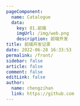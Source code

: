 ```yaml
---
pageComponent:
  name: Catalogue
  data:
    key: 01.前端
    imgUrl: /img/web.png
    description: 前端开发
title: 前端开发记录
date: 2022-06-28 16:33:53
permalink: /front/
sidebar: false
article: false
comment: false
editLink: false
author:
  name: chengzihan
  link: https://github.com
---
```

<html>
<div class="circle1"></div>
<div class="circle2"></div>
<ClientOnly>
  <WebInfo/>
</ClientOnly>
<style>
  .theme-mode-light .circle1{
  height:400px;
  width:400px;
  background-color:pink;
  position:fixed;
  z-index:-100;
  bottom:60px;
   filter:blur(230px);
   opacity:1;
  left:340px;
  animation-name: breath;
  animation-duration: 7s;
  animation-timing-function: ease-in-out;
  animation-iteration-count: infinite;
}
.theme-mode-light .circle2{
  height:400px;
  width:400px;
  background-color:#7FFFD4;
  position:fixed;
  z-index:-100;
  top:170px;
  filter:blur(220px);
  opacity:1;right:300px;
  animation-name: breath;
  animation-duration: 10s;
  animation-timing-function: ease-in-out;
  animation-iteration-count: infinite;
}
  .theme-mode-dark .circle1{
  height:400px;
  width:400px;
  background-color:purple;
  position:fixed;
  z-index:-100;
  bottom:60px;
   filter:blur(230px);
   opacity:1;
  left:340px;
  animation-name: breath;
  animation-duration: 7s;
  animation-timing-function: ease-in-out;
  animation-iteration-count: infinite;
}
.theme-mode-dark .circle2{
  height:400px;
  width:400px;
  background-color:blue;
  position:fixed;
  z-index:-100;
  top:170px;
  filter:blur(220px);
  opacity:1;right:300px;
  animation-name: breath;
  animation-duration: 10s;
  animation-timing-function: ease-in-out;
  animation-iteration-count: infinite;
}
@keyframes breath {
        from {
          opacity: 0.1;
        }
        50% {
          opacity: 1;
        }
        to {
          opacity: 0.1;
        }
      }
.stars {
    /*position: fixed;*/
    /*top:-200px;*/
    /*left:-200px;*/
  width: 1px;
  height: 1px;
  background: transparent;
  box-shadow: 1712px 196px #FFF , 690px 1260px #FFF , 541px 1362px #FFF , 1979px 1875px #FFF , 1864px 185px #FFF , 931px 1189px #FFF , 1824px 1060px #FFF , 262px 1801px #FFF , 1479px 771px #FFF , 1328px 427px #FFF , 1274px 908px #FFF , 1922px 391px #FFF , 1471px 700px #FFF , 1670px 167px #FFF , 1992px 469px #FFF , 1126px 1320px #FFF , 717px 591px #FFF , 1727px 1743px #FFF , 1600px 1799px #FFF , 1256px 752px #FFF , 1935px 698px #FFF , 596px 1347px #FFF , 1752px 564px #FFF , 1750px 249px #FFF , 743px 1641px #FFF , 929px 1431px #FFF , 1628px 1913px #FFF , 212px 173px #FFF , 1270px 1781px #FFF , 582px 902px #FFF , 117px 1602px #FFF , 359px 1830px #FFF , 1454px 280px #FFF , 920px 1925px #FFF , 1702px 1231px #FFF , 1990px 287px #FFF , 1532px 254px #FFF , 1526px 324px #FFF , 998px 849px #FFF , 1717px 523px #FFF , 534px 1420px #FFF , 1798px 1212px #FFF , 1238px 173px #FFF , 331px 1847px #FFF , 1048px 1601px #FFF , 1313px 1554px #FFF , 1616px 1502px #FFF , 1633px 741px #FFF , 1788px 1248px #FFF , 678px 155px #FFF , 414px 1154px #FFF , 1195px 1132px #FFF , 763px 198px #FFF , 1176px 1443px #FFF , 1919px 1231px #FFF , 360px 938px #FFF , 236px 821px #FFF , 311px 635px #FFF , 1256px 914px #FFF , 993px 1946px #FFF , 1365px 307px #FFF , 975px 910px #FFF , 939px 120px #FFF , 201px 1645px #FFF , 989px 601px #FFF , 1985px 1381px #FFF , 810px 140px #FFF , 313px 708px #FFF , 642px 1279px #FFF , 498px 899px #FFF , 183px 1841px #FFF , 946px 1340px #FFF , 1376px 1816px #FFF , 651px 251px #FFF , 1597px 1599px #FFF , 1047px 1837px #FFF , 1912px 1609px #FFF , 1539px 441px #FFF , 1367px 561px #FFF , 1106px 1456px #FFF , 2000px 389px #FFF , 1880px 257px #FFF , 561px 1607px #FFF , 1988px 542px #FFF , 1672px 1541px #FFF , 178px 1303px #FFF , 1610px 1263px #FFF , 1284px 1371px #FFF , 1081px 14px #FFF , 1802px 893px #FFF , 708px 185px #FFF , 815px 494px #FFF , 608px 311px #FFF , 523px 1920px #FFF , 1350px 923px #FFF , 360px 1333px #FFF , 1557px 1254px #FFF , 290px 638px #FFF , 1555px 1130px #FFF , 992px 1926px #FFF , 944px 730px #FFF , 1962px 1556px #FFF , 526px 1448px #FFF , 1208px 1116px #FFF , 1293px 1514px #FFF , 483px 1015px #FFF , 565px 933px #FFF , 1890px 892px #FFF , 1721px 468px #FFF , 724px 1311px #FFF , 1965px 49px #FFF , 975px 622px #FFF , 155px 1503px #FFF , 372px 287px #FFF , 946px 1843px #FFF , 535px 538px #FFF , 1323px 390px #FFF , 1880px 1424px #FFF , 1864px 1343px #FFF , 574px 841px #FFF , 1330px 1274px #FFF , 565px 162px #FFF , 1945px 483px #FFF , 835px 1571px #FFF , 117px 1711px #FFF , 183px 689px #FFF , 1922px 1814px #FFF , 1691px 1707px #FFF , 1976px 1920px #FFF , 574px 975px #FFF , 1658px 1009px #FFF , 973px 1960px #FFF , 1959px 659px #FFF , 1822px 1650px #FFF , 1390px 875px #FFF , 196px 257px #FFF , 10px 652px #FFF , 1648px 820px #FFF , 427px 1636px #FFF , 1757px 428px #FFF , 1503px 249px #FFF , 894px 1841px #FFF , 1883px 56px #FFF , 354px 1399px #FFF , 1198px 1121px #FFF , 1995px 910px #FFF , 1071px 1897px #FFF , 1218px 920px #FFF , 624px 1750px #FFF , 21px 1270px #FFF , 435px 658px #FFF , 1934px 750px #FFF , 450px 1219px #FFF , 1469px 1609px #FFF , 1278px 301px #FFF , 1645px 376px #FFF , 1294px 533px #FFF , 1033px 1548px #FFF , 1789px 838px #FFF , 1515px 789px #FFF , 1750px 270px #FFF , 103px 848px #FFF , 1293px 1457px #FFF , 1487px 1091px #FFF , 1215px 49px #FFF , 44px 49px #FFF , 1142px 879px #FFF , 434px 991px #FFF , 1081px 1611px #FFF , 897px 1229px #FFF , 261px 1676px #FFF , 147px 1959px #FFF , 924px 405px #FFF , 661px 318px #FFF , 960px 1088px #FFF , 1893px 1911px #FFF , 643px 1549px #FFF , 1920px 690px #FFF , 346px 1058px #FFF , 691px 776px #FFF , 588px 514px #FFF , 1310px 450px #FFF , 1127px 142px #FFF , 1541px 594px #FFF , 741px 12px #FFF , 1869px 282px #FFF , 1773px 1484px #FFF , 594px 121px #FFF , 1676px 1442px #FFF , 1987px 1963px #FFF , 929px 1178px #FFF , 1835px 1066px #FFF , 1557px 403px #FFF , 1909px 1470px #FFF , 1434px 1421px #FFF , 48px 1204px #FFF , 610px 731px #FFF , 1656px 1593px #FFF , 182px 1185px #FFF , 1106px 1773px #FFF , 1208px 80px #FFF , 1181px 1664px #FFF , 1734px 587px #FFF , 1976px 1570px #FFF , 567px 1681px #FFF , 438px 1487px #FFF , 921px 1647px #FFF , 30px 534px #FFF , 1897px 1350px #FFF , 1263px 1840px #FFF , 1530px 1312px #FFF , 1244px 596px #FFF , 476px 1894px #FFF , 1096px 974px #FFF , 1692px 1832px #FFF , 337px 1888px #FFF , 1165px 835px #FFF , 743px 1682px #FFF , 100px 431px #FFF , 1970px 1004px #FFF , 235px 1910px #FFF , 609px 729px #FFF , 272px 1314px #FFF , 590px 1864px #FFF , 1928px 874px #FFF , 1081px 1461px #FFF , 809px 756px #FFF , 64px 281px #FFF , 569px 958px #FFF , 1776px 560px #FFF , 1175px 1809px #FFF , 337px 1610px #FFF , 1646px 1024px #FFF , 495px 1179px #FFF , 1564px 1783px #FFF , 694px 1199px #FFF , 1489px 103px #FFF , 1160px 1412px #FFF , 211px 1895px #FFF , 1121px 650px #FFF , 339px 403px #FFF , 107px 796px #FFF , 881px 596px #FFF , 654px 1049px #FFF , 1785px 1578px #FFF , 676px 538px #FFF , 1659px 1021px #FFF , 702px 181px #FFF , 1933px 1123px #FFF , 1681px 1244px #FFF , 939px 1915px #FFF , 1894px 1506px #FFF , 298px 830px #FFF , 726px 166px #FFF , 437px 283px #FFF , 1542px 1540px #FFF , 1038px 283px #FFF , 1286px 656px #FFF , 8px 1195px #FFF , 1543px 1798px #FFF , 228px 1861px #FFF , 1286px 1497px #FFF , 1941px 1149px #FFF , 503px 1552px #FFF , 917px 858px #FFF , 366px 1836px #FFF , 1510px 1806px #FFF , 583px 1418px #FFF , 1893px 1334px #FFF , 1976px 1345px #FFF , 1150px 1197px #FFF , 904px 333px #FFF , 1958px 430px #FFF , 757px 990px #FFF , 948px 997px #FFF , 700px 184px #FFF , 1032px 1540px #FFF , 1491px 1744px #FFF , 1950px 1204px #FFF , 1492px 187px #FFF , 461px 843px #FFF , 688px 47px #FFF , 402px 897px #FFF , 1988px 760px #FFF , 1307px 394px #FFF , 1833px 1638px #FFF , 1282px 267px #FFF , 895px 1549px #FFF , 105px 487px #FFF , 1008px 86px #FFF , 1245px 1109px #FFF , 1946px 1023px #FFF , 1959px 1230px #FFF , 1774px 707px #FFF , 453px 468px #FFF , 528px 368px #FFF , 1056px 1010px #FFF , 945px 48px #FFF , 24px 1790px #FFF , 150px 1909px #FFF , 689px 1162px #FFF , 939px 88px #FFF , 1692px 62px #FFF , 931px 1855px #FFF , 673px 725px #FFF , 585px 859px #FFF , 1736px 249px #FFF , 197px 1023px #FFF , 958px 173px #FFF , 618px 210px #FFF , 128px 1504px #FFF , 439px 1376px #FFF , 78px 1562px #FFF , 586px 816px #FFF , 1577px 424px #FFF , 1048px 1560px #FFF , 1765px 1166px #FFF , 1708px 1260px #FFF , 1812px 579px #FFF , 1684px 865px #FFF , 1460px 500px #FFF , 82px 552px #FFF , 1071px 1621px #FFF , 1782px 1444px #FFF , 1907px 505px #FFF , 613px 256px #FFF , 636px 177px #FFF , 234px 1893px #FFF , 1757px 1499px #FFF , 1541px 1630px #FFF , 1944px 157px #FFF , 301px 1294px #FFF , 1211px 1556px #FFF , 205px 1416px #FFF , 1938px 1389px #FFF , 1772px 7px #FFF , 116px 864px #FFF , 1217px 1217px #FFF , 1359px 337px #FFF , 1160px 1740px #FFF , 1137px 1982px #FFF , 1528px 1754px #FFF , 1538px 225px #FFF , 1212px 772px #FFF , 276px 512px #FFF , 1564px 1572px #FFF , 1312px 215px #FFF , 1977px 235px #FFF , 882px 846px #FFF , 168px 159px #FFF , 1684px 1976px #FFF , 65px 871px #FFF , 984px 1888px #FFF , 114px 1791px #FFF , 753px 1273px #FFF , 1418px 514px #FFF , 1085px 1435px #FFF , 1584px 1923px #FFF , 91px 1007px #FFF , 1338px 1338px #FFF , 1768px 430px #FFF , 566px 1381px #FFF , 1483px 322px #FFF , 1297px 650px #FFF , 1166px 737px #FFF , 1530px 1418px #FFF , 820px 1826px #FFF , 209px 1401px #FFF , 1796px 829px #FFF , 1035px 1511px #FFF , 1901px 460px #FFF , 1684px 970px #FFF , 1573px 111px #FFF , 1701px 197px #FFF , 1058px 42px #FFF , 1547px 1416px #FFF , 1763px 1112px #FFF , 488px 1684px #FFF , 1161px 741px #FFF , 1253px 544px #FFF , 942px 381px #FFF , 890px 1132px #FFF , 485px 1456px #FFF , 1013px 323px #FFF , 146px 991px #FFF , 676px 1923px #FFF , 150px 570px #FFF , 1071px 652px #FFF , 663px 26px #FFF , 168px 71px #FFF , 903px 681px #FFF , 865px 67px #FFF , 1705px 133px #FFF , 1450px 1068px #FFF , 1231px 1478px #FFF , 1931px 319px #FFF , 1666px 167px #FFF , 203px 47px #FFF , 511px 46px #FFF , 1393px 1915px #FFF , 1818px 962px #FFF , 281px 218px #FFF , 619px 1670px #FFF , 847px 682px #FFF , 1891px 1579px #FFF , 1889px 1898px #FFF , 73px 1421px #FFF , 1148px 193px #FFF , 984px 1244px #FFF , 848px 368px #FFF , 124px 586px #FFF , 1456px 1282px #FFF , 249px 1616px #FFF , 667px 1678px #FFF , 1290px 617px #FFF , 1144px 250px #FFF , 1216px 512px #FFF , 69px 1883px #FFF , 81px 281px #FFF , 146px 493px #FFF , 1993px 101px #FFF , 1132px 1660px #FFF , 1290px 1237px #FFF , 434px 1197px #FFF , 1749px 41px #FFF , 1077px 241px #FFF , 1421px 1046px #FFF , 1399px 1565px #FFF , 956px 1893px #FFF , 453px 1072px #FFF , 1416px 779px #FFF , 328px 1733px #FFF , 1334px 1330px #FFF , 200px 3px #FFF , 1868px 694px #FFF , 294px 1352px #FFF , 680px 1992px #FFF , 1689px 13px #FFF , 1600px 1447px #FFF , 1838px 1678px #FFF , 1966px 422px #FFF , 236px 1917px #FFF , 1969px 1399px #FFF , 1446px 1911px #FFF , 1361px 1645px #FFF , 751px 1418px #FFF , 730px 914px #FFF , 1560px 813px #FFF , 747px 864px #FFF , 1430px 605px #FFF , 88px 642px #FFF , 1638px 987px #FFF , 1063px 828px #FFF , 1579px 963px #FFF , 908px 1787px #FFF , 973px 1033px #FFF , 778px 412px #FFF , 1977px 478px #FFF , 1627px 905px #FFF , 1832px 1941px #FFF , 193px 906px #FFF , 536px 953px #FFF , 340px 1239px #FFF , 904px 966px #FFF , 364px 709px #FFF , 1384px 1397px #FFF , 1191px 1714px #FFF , 1718px 1337px #FFF , 430px 435px #FFF , 1866px 1421px #FFF , 1098px 99px #FFF , 429px 1324px #FFF , 475px 1598px #FFF , 230px 1589px #FFF , 552px 1103px #FFF , 246px 1956px #FFF , 1414px 1063px #FFF , 1264px 688px #FFF , 1900px 1671px #FFF , 460px 521px #FFF , 407px 148px #FFF , 1897px 697px #FFF , 1591px 1017px #FFF , 994px 241px #FFF , 1885px 1988px #FFF , 1235px 1471px #FFF , 1429px 915px #FFF , 1384px 661px #FFF , 1603px 1539px #FFF , 1301px 1619px #FFF , 1065px 685px #FFF , 1841px 1499px #FFF , 656px 1921px #FFF , 1217px 1663px #FFF , 392px 66px #FFF , 669px 1071px #FFF , 186px 415px #FFF , 478px 882px #FFF , 976px 1762px #FFF , 1902px 792px #FFF , 587px 1894px #FFF , 578px 613px #FFF , 1931px 170px #FFF , 660px 296px #FFF , 550px 515px #FFF , 1041px 561px #FFF , 1863px 628px #FFF , 1526px 461px #FFF , 1457px 840px #FFF , 840px 274px #FFF , 1093px 153px #FFF , 1500px 1537px #FFF , 558px 1033px #FFF , 365px 750px #FFF , 578px 1693px #FFF , 1994px 937px #FFF , 1853px 113px #FFF , 1242px 1055px #FFF , 1988px 549px #FFF , 466px 1595px #FFF , 395px 1846px #FFF , 216px 328px #FFF , 1553px 570px #FFF , 714px 1666px #FFF , 1783px 1884px #FFF , 1751px 1960px #FFF , 1621px 814px #FFF , 1892px 1836px #FFF , 149px 1195px #FFF , 127px 1624px #FFF , 1114px 1878px #FFF , 1943px 1927px #FFF , 876px 1264px #FFF , 1496px 594px #FFF , 1837px 24px #FFF , 758px 1781px #FFF , 648px 1473px #FFF , 1007px 1792px #FFF , 1426px 1403px #FFF , 1575px 1393px #FFF , 496px 1402px #FFF , 867px 1909px #FFF , 725px 385px #FFF , 35px 511px #FFF , 1856px 1802px #FFF , 1223px 208px #FFF , 665px 149px #FFF , 1685px 706px #FFF , 1325px 134px #FFF , 1610px 295px #FFF , 641px 245px #FFF , 509px 1373px #FFF , 194px 570px #FFF , 1806px 671px #FFF , 684px 1061px #FFF , 952px 490px #FFF , 853px 1447px #FFF , 796px 123px #FFF , 1715px 490px #FFF , 183px 1608px #FFF , 407px 1400px #FFF , 1421px 895px #FFF , 1952px 1198px #FFF , 1624px 4px #FFF , 1817px 940px #FFF , 487px 1691px #FFF , 1446px 120px #FFF , 1739px 409px #FFF , 1134px 1309px #FFF , 1786px 293px #FFF , 11px 1708px #FFF , 456px 1765px #FFF , 1563px 1368px #FFF , 1674px 1788px #FFF , 1863px 812px #FFF , 211px 445px #FFF , 1348px 1193px #FFF , 707px 550px #FFF , 1211px 1862px #FFF , 850px 879px #FFF , 525px 826px #FFF , 348px 592px #FFF , 977px 1861px #FFF , 1740px 1642px #FFF , 81px 298px #FFF , 1966px 754px #FFF , 1906px 1827px #FFF , 1922px 1146px #FFF , 72px 1403px #FFF , 566px 224px #FFF , 744px 1332px #FFF , 1384px 1889px #FFF , 1760px 1931px #FFF , 1994px 1757px #FFF , 681px 434px #FFF , 1669px 1622px #FFF , 128px 1760px #FFF , 1817px 709px #FFF , 359px 167px #FFF , 1006px 687px #FFF , 1608px 109px #FFF , 20px 1485px #FFF , 1284px 1268px #FFF , 283px 1038px #FFF , 304px 1570px #FFF , 650px 630px #FFF , 1050px 1189px #FFF , 108px 673px #FFF , 1897px 439px #FFF , 24px 54px #FFF , 371px 160px #FFF , 1338px 1923px #FFF , 1741px 1690px #FFF , 1553px 1190px #FFF , 152px 618px #FFF , 1547px 1632px #FFF , 988px 1298px #FFF , 48px 961px #FFF , 1173px 823px #FFF , 698px 1624px #FFF , 571px 981px #FFF , 1527px 1873px #FFF , 134px 143px #FFF , 1012px 1781px #FFF , 411px 1756px #FFF , 91px 930px #FFF , 418px 863px #FFF , 686px 340px #FFF , 1292px 823px #FFF , 1692px 204px #FFF , 1470px 668px #FFF , 1452px 585px #FFF , 1534px 110px #FFF , 142px 853px #FFF , 246px 1173px #FFF , 25px 970px #FFF , 1344px 1693px #FFF , 1515px 1081px #FFF , 987px 1210px #FFF , 1953px 1191px #FFF , 1351px 320px #FFF , 890px 1895px #FFF , 667px 529px #FFF , 1228px 1481px #FFF , 1004px 22px #FFF , 1206px 1522px #FFF , 1174px 393px #FFF , 564px 975px #FFF , 1207px 1157px #FFF , 160px 281px #FFF , 554px 246px #FFF , 936px 1213px #FFF , 1550px 1081px #FFF , 790px 1471px #FFF , 1414px 1873px #FFF , 341px 347px #FFF , 736px 684px #FFF , 1871px 1173px #FFF , 1417px 131px #FFF , 297px 1026px #FFF , 107px 1309px #FFF , 1246px 371px #FFF , 9px 827px #FFF , 199px 1895px #FFF , 1320px 1363px #FFF , 189px 764px #FFF , 1622px 1499px #FFF , 662px 1782px #FFF , 114px 1270px #FFF , 1132px 1049px #FFF , 183px 1235px #FFF , 1193px 1224px #FFF , 1582px 64px #FFF , 1233px 305px #FFF , 162px 88px #FFF , 595px 1715px #FFF , 1858px 219px #FFF , 1774px 1765px #FFF , 1217px 23px #FFF , 215px 345px #FFF , 503px 618px #FFF , 938px 1062px #FFF , 1796px 895px #FFF , 31px 469px #FFF , 1883px 960px #FFF , 1507px 1009px #FFF , 406px 831px #FFF , 461px 1303px #FFF , 1352px 418px #FFF , 42px 122px #FFF , 673px 1170px #FFF , 1083px 1470px #FFF , 938px 55px #FFF , 1751px 1771px #FFF , 478px 350px #FFF , 721px 92px #FFF , 1283px 890px #FFF , 1804px 1859px #FFF , 397px 1589px #FFF , 1293px 1189px #FFF;
  animation: animStar 50s linear infinite;
}
.stars:after {
  content: " ";
  /*position: absolute;*/
  top: 2000px;
  width: 1px;
  height: 1px;
  background: transparent;
  box-shadow: 1712px 196px #FFF , 690px 1260px #FFF , 541px 1362px #FFF , 1979px 1875px #FFF , 1864px 185px #FFF , 931px 1189px #FFF , 1824px 1060px #FFF , 262px 1801px #FFF , 1479px 771px #FFF , 1328px 427px #FFF , 1274px 908px #FFF , 1922px 391px #FFF , 1471px 700px #FFF , 1670px 167px #FFF , 1992px 469px #FFF , 1126px 1320px #FFF , 717px 591px #FFF , 1727px 1743px #FFF , 1600px 1799px #FFF , 1256px 752px #FFF , 1935px 698px #FFF , 596px 1347px #FFF , 1752px 564px #FFF , 1750px 249px #FFF , 743px 1641px #FFF , 929px 1431px #FFF , 1628px 1913px #FFF , 212px 173px #FFF , 1270px 1781px #FFF , 582px 902px #FFF , 117px 1602px #FFF , 359px 1830px #FFF , 1454px 280px #FFF , 920px 1925px #FFF , 1702px 1231px #FFF , 1990px 287px #FFF , 1532px 254px #FFF , 1526px 324px #FFF , 998px 849px #FFF , 1717px 523px #FFF , 534px 1420px #FFF , 1798px 1212px #FFF , 1238px 173px #FFF , 331px 1847px #FFF , 1048px 1601px #FFF , 1313px 1554px #FFF , 1616px 1502px #FFF , 1633px 741px #FFF , 1788px 1248px #FFF , 678px 155px #FFF , 414px 1154px #FFF , 1195px 1132px #FFF , 763px 198px #FFF , 1176px 1443px #FFF , 1919px 1231px #FFF , 360px 938px #FFF , 236px 821px #FFF , 311px 635px #FFF , 1256px 914px #FFF , 993px 1946px #FFF , 1365px 307px #FFF , 975px 910px #FFF , 939px 120px #FFF , 201px 1645px #FFF , 989px 601px #FFF , 1985px 1381px #FFF , 810px 140px #FFF , 313px 708px #FFF , 642px 1279px #FFF , 498px 899px #FFF , 183px 1841px #FFF , 946px 1340px #FFF , 1376px 1816px #FFF , 651px 251px #FFF , 1597px 1599px #FFF , 1047px 1837px #FFF , 1912px 1609px #FFF , 1539px 441px #FFF , 1367px 561px #FFF , 1106px 1456px #FFF , 2000px 389px #FFF , 1880px 257px #FFF , 561px 1607px #FFF , 1988px 542px #FFF , 1672px 1541px #FFF , 178px 1303px #FFF , 1610px 1263px #FFF , 1284px 1371px #FFF , 1081px 14px #FFF , 1802px 893px #FFF , 708px 185px #FFF , 815px 494px #FFF , 608px 311px #FFF , 523px 1920px #FFF , 1350px 923px #FFF , 360px 1333px #FFF , 1557px 1254px #FFF , 290px 638px #FFF , 1555px 1130px #FFF , 992px 1926px #FFF , 944px 730px #FFF , 1962px 1556px #FFF , 526px 1448px #FFF , 1208px 1116px #FFF , 1293px 1514px #FFF , 483px 1015px #FFF , 565px 933px #FFF , 1890px 892px #FFF , 1721px 468px #FFF , 724px 1311px #FFF , 1965px 49px #FFF , 975px 622px #FFF , 155px 1503px #FFF , 372px 287px #FFF , 946px 1843px #FFF , 535px 538px #FFF , 1323px 390px #FFF , 1880px 1424px #FFF , 1864px 1343px #FFF , 574px 841px #FFF , 1330px 1274px #FFF , 565px 162px #FFF , 1945px 483px #FFF , 835px 1571px #FFF , 117px 1711px #FFF , 183px 689px #FFF , 1922px 1814px #FFF , 1691px 1707px #FFF , 1976px 1920px #FFF , 574px 975px #FFF , 1658px 1009px #FFF , 973px 1960px #FFF , 1959px 659px #FFF , 1822px 1650px #FFF , 1390px 875px #FFF , 196px 257px #FFF , 10px 652px #FFF , 1648px 820px #FFF , 427px 1636px #FFF , 1757px 428px #FFF , 1503px 249px #FFF , 894px 1841px #FFF , 1883px 56px #FFF , 354px 1399px #FFF , 1198px 1121px #FFF , 1995px 910px #FFF , 1071px 1897px #FFF , 1218px 920px #FFF , 624px 1750px #FFF , 21px 1270px #FFF , 435px 658px #FFF , 1934px 750px #FFF , 450px 1219px #FFF , 1469px 1609px #FFF , 1278px 301px #FFF , 1645px 376px #FFF , 1294px 533px #FFF , 1033px 1548px #FFF , 1789px 838px #FFF , 1515px 789px #FFF , 1750px 270px #FFF , 103px 848px #FFF , 1293px 1457px #FFF , 1487px 1091px #FFF , 1215px 49px #FFF , 44px 49px #FFF , 1142px 879px #FFF , 434px 991px #FFF , 1081px 1611px #FFF , 897px 1229px #FFF , 261px 1676px #FFF , 147px 1959px #FFF , 924px 405px #FFF , 661px 318px #FFF , 960px 1088px #FFF , 1893px 1911px #FFF , 643px 1549px #FFF , 1920px 690px #FFF , 346px 1058px #FFF , 691px 776px #FFF , 588px 514px #FFF , 1310px 450px #FFF , 1127px 142px #FFF , 1541px 594px #FFF , 741px 12px #FFF , 1869px 282px #FFF , 1773px 1484px #FFF , 594px 121px #FFF , 1676px 1442px #FFF , 1987px 1963px #FFF , 929px 1178px #FFF , 1835px 1066px #FFF , 1557px 403px #FFF , 1909px 1470px #FFF , 1434px 1421px #FFF , 48px 1204px #FFF , 610px 731px #FFF , 1656px 1593px #FFF , 182px 1185px #FFF , 1106px 1773px #FFF , 1208px 80px #FFF , 1181px 1664px #FFF , 1734px 587px #FFF , 1976px 1570px #FFF , 567px 1681px #FFF , 438px 1487px #FFF , 921px 1647px #FFF , 30px 534px #FFF , 1897px 1350px #FFF , 1263px 1840px #FFF , 1530px 1312px #FFF , 1244px 596px #FFF , 476px 1894px #FFF , 1096px 974px #FFF , 1692px 1832px #FFF , 337px 1888px #FFF , 1165px 835px #FFF , 743px 1682px #FFF , 100px 431px #FFF , 1970px 1004px #FFF , 235px 1910px #FFF , 609px 729px #FFF , 272px 1314px #FFF , 590px 1864px #FFF , 1928px 874px #FFF , 1081px 1461px #FFF , 809px 756px #FFF , 64px 281px #FFF , 569px 958px #FFF , 1776px 560px #FFF , 1175px 1809px #FFF , 337px 1610px #FFF , 1646px 1024px #FFF , 495px 1179px #FFF , 1564px 1783px #FFF , 694px 1199px #FFF , 1489px 103px #FFF , 1160px 1412px #FFF , 211px 1895px #FFF , 1121px 650px #FFF , 339px 403px #FFF , 107px 796px #FFF , 881px 596px #FFF , 654px 1049px #FFF , 1785px 1578px #FFF , 676px 538px #FFF , 1659px 1021px #FFF , 702px 181px #FFF , 1933px 1123px #FFF , 1681px 1244px #FFF , 939px 1915px #FFF , 1894px 1506px #FFF , 298px 830px #FFF , 726px 166px #FFF , 437px 283px #FFF , 1542px 1540px #FFF , 1038px 283px #FFF , 1286px 656px #FFF , 8px 1195px #FFF , 1543px 1798px #FFF , 228px 1861px #FFF , 1286px 1497px #FFF , 1941px 1149px #FFF , 503px 1552px #FFF , 917px 858px #FFF , 366px 1836px #FFF , 1510px 1806px #FFF , 583px 1418px #FFF , 1893px 1334px #FFF , 1976px 1345px #FFF , 1150px 1197px #FFF , 904px 333px #FFF , 1958px 430px #FFF , 757px 990px #FFF , 948px 997px #FFF , 700px 184px #FFF , 1032px 1540px #FFF , 1491px 1744px #FFF , 1950px 1204px #FFF , 1492px 187px #FFF , 461px 843px #FFF , 688px 47px #FFF , 402px 897px #FFF , 1988px 760px #FFF , 1307px 394px #FFF , 1833px 1638px #FFF , 1282px 267px #FFF , 895px 1549px #FFF , 105px 487px #FFF , 1008px 86px #FFF , 1245px 1109px #FFF , 1946px 1023px #FFF , 1959px 1230px #FFF , 1774px 707px #FFF , 453px 468px #FFF , 528px 368px #FFF , 1056px 1010px #FFF , 945px 48px #FFF , 24px 1790px #FFF , 150px 1909px #FFF , 689px 1162px #FFF , 939px 88px #FFF , 1692px 62px #FFF , 931px 1855px #FFF , 673px 725px #FFF , 585px 859px #FFF , 1736px 249px #FFF , 197px 1023px #FFF , 958px 173px #FFF , 618px 210px #FFF , 128px 1504px #FFF , 439px 1376px #FFF , 78px 1562px #FFF , 586px 816px #FFF , 1577px 424px #FFF , 1048px 1560px #FFF , 1765px 1166px #FFF , 1708px 1260px #FFF , 1812px 579px #FFF , 1684px 865px #FFF , 1460px 500px #FFF , 82px 552px #FFF , 1071px 1621px #FFF , 1782px 1444px #FFF , 1907px 505px #FFF , 613px 256px #FFF , 636px 177px #FFF , 234px 1893px #FFF , 1757px 1499px #FFF , 1541px 1630px #FFF , 1944px 157px #FFF , 301px 1294px #FFF , 1211px 1556px #FFF , 205px 1416px #FFF , 1938px 1389px #FFF , 1772px 7px #FFF , 116px 864px #FFF , 1217px 1217px #FFF , 1359px 337px #FFF , 1160px 1740px #FFF , 1137px 1982px #FFF , 1528px 1754px #FFF , 1538px 225px #FFF , 1212px 772px #FFF , 276px 512px #FFF , 1564px 1572px #FFF , 1312px 215px #FFF , 1977px 235px #FFF , 882px 846px #FFF , 168px 159px #FFF , 1684px 1976px #FFF , 65px 871px #FFF , 984px 1888px #FFF , 114px 1791px #FFF , 753px 1273px #FFF , 1418px 514px #FFF , 1085px 1435px #FFF , 1584px 1923px #FFF , 91px 1007px #FFF , 1338px 1338px #FFF , 1768px 430px #FFF , 566px 1381px #FFF , 1483px 322px #FFF , 1297px 650px #FFF , 1166px 737px #FFF , 1530px 1418px #FFF , 820px 1826px #FFF , 209px 1401px #FFF , 1796px 829px #FFF , 1035px 1511px #FFF , 1901px 460px #FFF , 1684px 970px #FFF , 1573px 111px #FFF , 1701px 197px #FFF , 1058px 42px #FFF , 1547px 1416px #FFF , 1763px 1112px #FFF , 488px 1684px #FFF , 1161px 741px #FFF , 1253px 544px #FFF , 942px 381px #FFF , 890px 1132px #FFF , 485px 1456px #FFF , 1013px 323px #FFF , 146px 991px #FFF , 676px 1923px #FFF , 150px 570px #FFF , 1071px 652px #FFF , 663px 26px #FFF , 168px 71px #FFF , 903px 681px #FFF , 865px 67px #FFF , 1705px 133px #FFF , 1450px 1068px #FFF , 1231px 1478px #FFF , 1931px 319px #FFF , 1666px 167px #FFF , 203px 47px #FFF , 511px 46px #FFF , 1393px 1915px #FFF , 1818px 962px #FFF , 281px 218px #FFF , 619px 1670px #FFF , 847px 682px #FFF , 1891px 1579px #FFF , 1889px 1898px #FFF , 73px 1421px #FFF , 1148px 193px #FFF , 984px 1244px #FFF , 848px 368px #FFF , 124px 586px #FFF , 1456px 1282px #FFF , 249px 1616px #FFF , 667px 1678px #FFF , 1290px 617px #FFF , 1144px 250px #FFF , 1216px 512px #FFF , 69px 1883px #FFF , 81px 281px #FFF , 146px 493px #FFF , 1993px 101px #FFF , 1132px 1660px #FFF , 1290px 1237px #FFF , 434px 1197px #FFF , 1749px 41px #FFF , 1077px 241px #FFF , 1421px 1046px #FFF , 1399px 1565px #FFF , 956px 1893px #FFF , 453px 1072px #FFF , 1416px 779px #FFF , 328px 1733px #FFF , 1334px 1330px #FFF , 200px 3px #FFF , 1868px 694px #FFF , 294px 1352px #FFF , 680px 1992px #FFF , 1689px 13px #FFF , 1600px 1447px #FFF , 1838px 1678px #FFF , 1966px 422px #FFF , 236px 1917px #FFF , 1969px 1399px #FFF , 1446px 1911px #FFF , 1361px 1645px #FFF , 751px 1418px #FFF , 730px 914px #FFF , 1560px 813px #FFF , 747px 864px #FFF , 1430px 605px #FFF , 88px 642px #FFF , 1638px 987px #FFF , 1063px 828px #FFF , 1579px 963px #FFF , 908px 1787px #FFF , 973px 1033px #FFF , 778px 412px #FFF , 1977px 478px #FFF , 1627px 905px #FFF , 1832px 1941px #FFF , 193px 906px #FFF , 536px 953px #FFF , 340px 1239px #FFF , 904px 966px #FFF , 364px 709px #FFF , 1384px 1397px #FFF , 1191px 1714px #FFF , 1718px 1337px #FFF , 430px 435px #FFF , 1866px 1421px #FFF , 1098px 99px #FFF , 429px 1324px #FFF , 475px 1598px #FFF , 230px 1589px #FFF , 552px 1103px #FFF , 246px 1956px #FFF , 1414px 1063px #FFF , 1264px 688px #FFF , 1900px 1671px #FFF , 460px 521px #FFF , 407px 148px #FFF , 1897px 697px #FFF , 1591px 1017px #FFF , 994px 241px #FFF , 1885px 1988px #FFF , 1235px 1471px #FFF , 1429px 915px #FFF , 1384px 661px #FFF , 1603px 1539px #FFF , 1301px 1619px #FFF , 1065px 685px #FFF , 1841px 1499px #FFF , 656px 1921px #FFF , 1217px 1663px #FFF , 392px 66px #FFF , 669px 1071px #FFF , 186px 415px #FFF , 478px 882px #FFF , 976px 1762px #FFF , 1902px 792px #FFF , 587px 1894px #FFF , 578px 613px #FFF , 1931px 170px #FFF , 660px 296px #FFF , 550px 515px #FFF , 1041px 561px #FFF , 1863px 628px #FFF , 1526px 461px #FFF , 1457px 840px #FFF , 840px 274px #FFF , 1093px 153px #FFF , 1500px 1537px #FFF , 558px 1033px #FFF , 365px 750px #FFF , 578px 1693px #FFF , 1994px 937px #FFF , 1853px 113px #FFF , 1242px 1055px #FFF , 1988px 549px #FFF , 466px 1595px #FFF , 395px 1846px #FFF , 216px 328px #FFF , 1553px 570px #FFF , 714px 1666px #FFF , 1783px 1884px #FFF , 1751px 1960px #FFF , 1621px 814px #FFF , 1892px 1836px #FFF , 149px 1195px #FFF , 127px 1624px #FFF , 1114px 1878px #FFF , 1943px 1927px #FFF , 876px 1264px #FFF , 1496px 594px #FFF , 1837px 24px #FFF , 758px 1781px #FFF , 648px 1473px #FFF , 1007px 1792px #FFF , 1426px 1403px #FFF , 1575px 1393px #FFF , 496px 1402px #FFF , 867px 1909px #FFF , 725px 385px #FFF , 35px 511px #FFF , 1856px 1802px #FFF , 1223px 208px #FFF , 665px 149px #FFF , 1685px 706px #FFF , 1325px 134px #FFF , 1610px 295px #FFF , 641px 245px #FFF , 509px 1373px #FFF , 194px 570px #FFF , 1806px 671px #FFF , 684px 1061px #FFF , 952px 490px #FFF , 853px 1447px #FFF , 796px 123px #FFF , 1715px 490px #FFF , 183px 1608px #FFF , 407px 1400px #FFF , 1421px 895px #FFF , 1952px 1198px #FFF , 1624px 4px #FFF , 1817px 940px #FFF , 487px 1691px #FFF , 1446px 120px #FFF , 1739px 409px #FFF , 1134px 1309px #FFF , 1786px 293px #FFF , 11px 1708px #FFF , 456px 1765px #FFF , 1563px 1368px #FFF , 1674px 1788px #FFF , 1863px 812px #FFF , 211px 445px #FFF , 1348px 1193px #FFF , 707px 550px #FFF , 1211px 1862px #FFF , 850px 879px #FFF , 525px 826px #FFF , 348px 592px #FFF , 977px 1861px #FFF , 1740px 1642px #FFF , 81px 298px #FFF , 1966px 754px #FFF , 1906px 1827px #FFF , 1922px 1146px #FFF , 72px 1403px #FFF , 566px 224px #FFF , 744px 1332px #FFF , 1384px 1889px #FFF , 1760px 1931px #FFF , 1994px 1757px #FFF , 681px 434px #FFF , 1669px 1622px #FFF , 128px 1760px #FFF , 1817px 709px #FFF , 359px 167px #FFF , 1006px 687px #FFF , 1608px 109px #FFF , 20px 1485px #FFF , 1284px 1268px #FFF , 283px 1038px #FFF , 304px 1570px #FFF , 650px 630px #FFF , 1050px 1189px #FFF , 108px 673px #FFF , 1897px 439px #FFF , 24px 54px #FFF , 371px 160px #FFF , 1338px 1923px #FFF , 1741px 1690px #FFF , 1553px 1190px #FFF , 152px 618px #FFF , 1547px 1632px #FFF , 988px 1298px #FFF , 48px 961px #FFF , 1173px 823px #FFF , 698px 1624px #FFF , 571px 981px #FFF , 1527px 1873px #FFF , 134px 143px #FFF , 1012px 1781px #FFF , 411px 1756px #FFF , 91px 930px #FFF , 418px 863px #FFF , 686px 340px #FFF , 1292px 823px #FFF , 1692px 204px #FFF , 1470px 668px #FFF , 1452px 585px #FFF , 1534px 110px #FFF , 142px 853px #FFF , 246px 1173px #FFF , 25px 970px #FFF , 1344px 1693px #FFF , 1515px 1081px #FFF , 987px 1210px #FFF , 1953px 1191px #FFF , 1351px 320px #FFF , 890px 1895px #FFF , 667px 529px #FFF , 1228px 1481px #FFF , 1004px 22px #FFF , 1206px 1522px #FFF , 1174px 393px #FFF , 564px 975px #FFF , 1207px 1157px #FFF , 160px 281px #FFF , 554px 246px #FFF , 936px 1213px #FFF , 1550px 1081px #FFF , 790px 1471px #FFF , 1414px 1873px #FFF , 341px 347px #FFF , 736px 684px #FFF , 1871px 1173px #FFF , 1417px 131px #FFF , 297px 1026px #FFF , 107px 1309px #FFF , 1246px 371px #FFF , 9px 827px #FFF , 199px 1895px #FFF , 1320px 1363px #FFF , 189px 764px #FFF , 1622px 1499px #FFF , 662px 1782px #FFF , 114px 1270px #FFF , 1132px 1049px #FFF , 183px 1235px #FFF , 1193px 1224px #FFF , 1582px 64px #FFF , 1233px 305px #FFF , 162px 88px #FFF , 595px 1715px #FFF , 1858px 219px #FFF , 1774px 1765px #FFF , 1217px 23px #FFF , 215px 345px #FFF , 503px 618px #FFF , 938px 1062px #FFF , 1796px 895px #FFF , 31px 469px #FFF , 1883px 960px #FFF , 1507px 1009px #FFF , 406px 831px #FFF , 461px 1303px #FFF , 1352px 418px #FFF , 42px 122px #FFF , 673px 1170px #FFF , 1083px 1470px #FFF , 938px 55px #FFF , 1751px 1771px #FFF , 478px 350px #FFF , 721px 92px #FFF , 1283px 890px #FFF , 1804px 1859px #FFF , 397px 1589px #FFF , 1293px 1189px #FFF;
}
.stars2 {
  width: 2px;
  height: 2px;
  background: transparent;
  box-shadow: 1160px 1808px #FFF , 1501px 30px #FFF , 494px 348px #FFF , 1387px 664px #FFF , 283px 42px #FFF , 1957px 1575px #FFF , 947px 774px #FFF , 1341px 774px #FFF , 1737px 1350px #FFF , 525px 1506px #FFF , 829px 1125px #FFF , 915px 1789px #FFF , 719px 744px #FFF , 330px 259px #FFF , 1486px 1219px #FFF , 846px 520px #FFF , 1814px 1602px #FFF , 140px 1302px #FFF , 1445px 1px #FFF , 751px 827px #FFF , 1998px 317px #FFF , 1984px 1091px #FFF , 414px 579px #FFF , 311px 818px #FFF , 138px 187px #FFF , 647px 1376px #FFF , 118px 261px #FFF , 643px 284px #FFF , 705px 837px #FFF , 605px 249px #FFF , 1649px 1630px #FFF , 830px 1978px #FFF , 1794px 299px #FFF , 62px 921px #FFF , 65px 1459px #FFF , 575px 569px #FFF , 1941px 961px #FFF , 448px 1035px #FFF , 297px 291px #FFF , 1291px 860px #FFF , 1906px 1748px #FFF , 382px 669px #FFF , 196px 773px #FFF , 1668px 1594px #FFF , 1345px 1700px #FFF , 1653px 158px #FFF , 1527px 629px #FFF , 1117px 1212px #FFF , 461px 1285px #FFF , 876px 330px #FFF , 1610px 1930px #FFF , 925px 193px #FFF , 472px 1389px #FFF , 573px 760px #FFF , 1942px 51px #FFF , 1185px 624px #FFF , 1861px 946px #FFF , 436px 648px #FFF , 1381px 1327px #FFF , 602px 231px #FFF , 1497px 839px #FFF , 1438px 1205px #FFF , 580px 1917px #FFF , 1497px 352px #FFF , 469px 142px #FFF , 498px 1421px #FFF , 693px 1930px #FFF , 1453px 1283px #FFF , 1880px 1509px #FFF , 1945px 22px #FFF , 523px 802px #FFF , 1730px 1255px #FFF , 1039px 630px #FFF , 271px 642px #FFF , 885px 864px #FFF , 34px 45px #FFF , 69px 922px #FFF , 1655px 195px #FFF , 1009px 114px #FFF , 619px 197px #FFF , 1194px 411px #FFF , 1159px 729px #FFF , 902px 1476px #FFF , 1148px 834px #FFF , 245px 1768px #FFF , 619px 317px #FFF , 1340px 1072px #FFF , 1853px 84px #FFF , 1883px 603px #FFF , 639px 1382px #FFF , 704px 1797px #FFF , 1968px 1899px #FFF , 1381px 1097px #FFF , 1153px 1052px #FFF , 728px 1017px #FFF , 76px 1360px #FFF , 719px 125px #FFF , 63px 894px #FFF , 358px 1634px #FFF , 1239px 296px #FFF , 300px 835px #FFF , 1156px 1824px #FFF , 47px 233px #FFF , 1362px 1954px #FFF , 1582px 112px #FFF , 1041px 1244px #FFF , 1571px 1893px #FFF , 892px 1260px #FFF , 210px 648px #FFF , 884px 958px #FFF , 1222px 1345px #FFF , 1028px 24px #FFF , 569px 643px #FFF , 168px 1828px #FFF , 1382px 1907px #FFF , 1410px 745px #FFF , 588px 1444px #FFF , 769px 59px #FFF , 423px 1511px #FFF , 1541px 376px #FFF , 221px 1182px #FFF , 692px 789px #FFF , 1842px 1115px #FFF , 1740px 1168px #FFF , 1811px 251px #FFF , 682px 618px #FFF , 149px 1605px #FFF , 1766px 1640px #FFF , 212px 130px #FFF , 182px 1166px #FFF , 1028px 1664px #FFF , 973px 288px #FFF , 1334px 1027px #FFF , 494px 951px #FFF , 1330px 9px #FFF , 17px 150px #FFF , 489px 30px #FFF , 1762px 402px #FFF , 94px 1240px #FFF , 1034px 1896px #FFF , 1377px 1452px #FFF , 1676px 507px #FFF , 1585px 1252px #FFF , 491px 815px #FFF , 997px 733px #FFF , 1377px 1395px #FFF , 1589px 672px #FFF , 1907px 1144px #FFF , 551px 1628px #FFF , 2000px 948px #FFF , 1371px 1161px #FFF , 47px 929px #FFF , 375px 600px #FFF , 807px 1362px #FFF , 406px 809px #FFF , 417px 268px #FFF , 1454px 1798px #FFF , 1441px 71px #FFF , 1321px 1135px #FFF , 206px 966px #FFF , 1833px 543px #FFF , 171px 77px #FFF , 1700px 359px #FFF , 1663px 190px #FFF , 1916px 374px #FFF , 1935px 818px #FFF , 1802px 1417px #FFF , 949px 561px #FFF , 667px 1380px #FFF , 1462px 1564px #FFF , 344px 262px #FFF , 1396px 1028px #FFF , 891px 135px #FFF , 928px 37px #FFF , 633px 1588px #FFF , 1760px 559px #FFF , 1691px 1988px #FFF , 1957px 1701px #FFF , 881px 257px #FFF , 1704px 718px #FFF , 990px 667px #FFF , 399px 1413px #FFF , 994px 769px #FFF , 91px 483px #FFF , 23px 1220px #FFF , 997px 1558px #FFF , 921px 1458px #FFF , 981px 1206px #FFF , 781px 1914px #FFF , 1616px 1177px #FFF , 1334px 922px #FFF , 577px 122px #FFF , 388px 693px #FFF , 590px 158px #FFF , 1488px 1255px #FFF , 459px 884px #FFF , 261px 196px #FFF , 579px 386px #FFF , 1033px 359px #FFF , 813px 1956px #FFF;
  animation: animStar 100s linear infinite;
}
.stars2:after {
  content: " ";
  position: absolute;
  top: 2000px;
  width: 2px;
  height: 2px;
  background: transparent;
  box-shadow: 1160px 1808px #FFF , 1501px 30px #FFF , 494px 348px #FFF , 1387px 664px #FFF , 283px 42px #FFF , 1957px 1575px #FFF , 947px 774px #FFF , 1341px 774px #FFF , 1737px 1350px #FFF , 525px 1506px #FFF , 829px 1125px #FFF , 915px 1789px #FFF , 719px 744px #FFF , 330px 259px #FFF , 1486px 1219px #FFF , 846px 520px #FFF , 1814px 1602px #FFF , 140px 1302px #FFF , 1445px 1px #FFF , 751px 827px #FFF , 1998px 317px #FFF , 1984px 1091px #FFF , 414px 579px #FFF , 311px 818px #FFF , 138px 187px #FFF , 647px 1376px #FFF , 118px 261px #FFF , 643px 284px #FFF , 705px 837px #FFF , 605px 249px #FFF , 1649px 1630px #FFF , 830px 1978px #FFF , 1794px 299px #FFF , 62px 921px #FFF , 65px 1459px #FFF , 575px 569px #FFF , 1941px 961px #FFF , 448px 1035px #FFF , 297px 291px #FFF , 1291px 860px #FFF , 1906px 1748px #FFF , 382px 669px #FFF , 196px 773px #FFF , 1668px 1594px #FFF , 1345px 1700px #FFF , 1653px 158px #FFF , 1527px 629px #FFF , 1117px 1212px #FFF , 461px 1285px #FFF , 876px 330px #FFF , 1610px 1930px #FFF , 925px 193px #FFF , 472px 1389px #FFF , 573px 760px #FFF , 1942px 51px #FFF , 1185px 624px #FFF , 1861px 946px #FFF , 436px 648px #FFF , 1381px 1327px #FFF , 602px 231px #FFF , 1497px 839px #FFF , 1438px 1205px #FFF , 580px 1917px #FFF , 1497px 352px #FFF , 469px 142px #FFF , 498px 1421px #FFF , 693px 1930px #FFF , 1453px 1283px #FFF , 1880px 1509px #FFF , 1945px 22px #FFF , 523px 802px #FFF , 1730px 1255px #FFF , 1039px 630px #FFF , 271px 642px #FFF , 885px 864px #FFF , 34px 45px #FFF , 69px 922px #FFF , 1655px 195px #FFF , 1009px 114px #FFF , 619px 197px #FFF , 1194px 411px #FFF , 1159px 729px #FFF , 902px 1476px #FFF , 1148px 834px #FFF , 245px 1768px #FFF , 619px 317px #FFF , 1340px 1072px #FFF , 1853px 84px #FFF , 1883px 603px #FFF , 639px 1382px #FFF , 704px 1797px #FFF , 1968px 1899px #FFF , 1381px 1097px #FFF , 1153px 1052px #FFF , 728px 1017px #FFF , 76px 1360px #FFF , 719px 125px #FFF , 63px 894px #FFF , 358px 1634px #FFF , 1239px 296px #FFF , 300px 835px #FFF , 1156px 1824px #FFF , 47px 233px #FFF , 1362px 1954px #FFF , 1582px 112px #FFF , 1041px 1244px #FFF , 1571px 1893px #FFF , 892px 1260px #FFF , 210px 648px #FFF , 884px 958px #FFF , 1222px 1345px #FFF , 1028px 24px #FFF , 569px 643px #FFF , 168px 1828px #FFF , 1382px 1907px #FFF , 1410px 745px #FFF , 588px 1444px #FFF , 769px 59px #FFF , 423px 1511px #FFF , 1541px 376px #FFF , 221px 1182px #FFF , 692px 789px #FFF , 1842px 1115px #FFF , 1740px 1168px #FFF , 1811px 251px #FFF , 682px 618px #FFF , 149px 1605px #FFF , 1766px 1640px #FFF , 212px 130px #FFF , 182px 1166px #FFF , 1028px 1664px #FFF , 973px 288px #FFF , 1334px 1027px #FFF , 494px 951px #FFF , 1330px 9px #FFF , 17px 150px #FFF , 489px 30px #FFF , 1762px 402px #FFF , 94px 1240px #FFF , 1034px 1896px #FFF , 1377px 1452px #FFF , 1676px 507px #FFF , 1585px 1252px #FFF , 491px 815px #FFF , 997px 733px #FFF , 1377px 1395px #FFF , 1589px 672px #FFF , 1907px 1144px #FFF , 551px 1628px #FFF , 2000px 948px #FFF , 1371px 1161px #FFF , 47px 929px #FFF , 375px 600px #FFF , 807px 1362px #FFF , 406px 809px #FFF , 417px 268px #FFF , 1454px 1798px #FFF , 1441px 71px #FFF , 1321px 1135px #FFF , 206px 966px #FFF , 1833px 543px #FFF , 171px 77px #FFF , 1700px 359px #FFF , 1663px 190px #FFF , 1916px 374px #FFF , 1935px 818px #FFF , 1802px 1417px #FFF , 949px 561px #FFF , 667px 1380px #FFF , 1462px 1564px #FFF , 344px 262px #FFF , 1396px 1028px #FFF , 891px 135px #FFF , 928px 37px #FFF , 633px 1588px #FFF , 1760px 559px #FFF , 1691px 1988px #FFF , 1957px 1701px #FFF , 881px 257px #FFF , 1704px 718px #FFF , 990px 667px #FFF , 399px 1413px #FFF , 994px 769px #FFF , 91px 483px #FFF , 23px 1220px #FFF , 997px 1558px #FFF , 921px 1458px #FFF , 981px 1206px #FFF , 781px 1914px #FFF , 1616px 1177px #FFF , 1334px 922px #FFF , 577px 122px #FFF , 388px 693px #FFF , 590px 158px #FFF , 1488px 1255px #FFF , 459px 884px #FFF , 261px 196px #FFF , 579px 386px #FFF , 1033px 359px #FFF , 813px 1956px #FFF;
}
.stars3 {
  width: 3px;
  height: 3px;
  background: transparent;
  box-shadow: 974px 1792px #FFF , 65px 405px #FFF , 247px 1734px #FFF , 817px 718px #FFF , 79px 787px #FFF , 212px 547px #FFF , 1366px 622px #FFF , 476px 72px #FFF , 120px 16px #FFF , 889px 1997px #FFF , 30px 420px #FFF , 151px 566px #FFF , 214px 7px #FFF , 425px 1526px #FFF , 128px 1202px #FFF , 944px 562px #FFF , 221px 243px #FFF , 315px 1122px #FFF , 1218px 1932px #FFF , 1640px 870px #FFF , 1358px 1796px #FFF , 1085px 1707px #FFF , 1844px 643px #FFF , 797px 560px #FFF , 591px 1551px #FFF , 393px 913px #FFF , 339px 1491px #FFF , 1742px 1583px #FFF , 1480px 1119px #FFF , 485px 1718px #FFF , 1094px 1856px #FFF , 1201px 543px #FFF , 152px 256px #FFF , 664px 530px #FFF , 33px 486px #FFF , 1943px 1355px #FFF , 1510px 1480px #FFF , 1125px 320px #FFF , 1242px 45px #FFF , 614px 1896px #FFF , 1916px 1762px #FFF , 1555px 1455px #FFF , 792px 623px #FFF , 442px 169px #FFF , 693px 1843px #FFF , 1169px 1596px #FFF , 1624px 1988px #FFF , 1092px 657px #FFF , 1854px 1080px #FFF , 510px 1684px #FFF , 1849px 159px #FFF , 880px 385px #FFF , 1435px 1576px #FFF , 941px 317px #FFF , 1792px 617px #FFF , 88px 1560px #FFF , 1947px 1021px #FFF , 1759px 1410px #FFF , 481px 1685px #FFF , 157px 851px #FFF , 1151px 855px #FFF , 296px 932px #FFF , 1085px 238px #FFF , 936px 1343px #FFF , 155px 1958px #FFF , 951px 569px #FFF , 904px 1932px #FFF , 1939px 557px #FFF , 1381px 1364px #FFF , 165px 733px #FFF , 1751px 1716px #FFF , 1288px 1029px #FFF , 1964px 825px #FFF , 701px 1989px #FFF , 1909px 1395px #FFF , 333px 77px #FFF , 1505px 1420px #FFF , 390px 1030px #FFF , 1775px 367px #FFF , 1842px 682px #FFF , 186px 1594px #FFF , 495px 1118px #FFF , 1142px 1034px #FFF , 217px 1405px #FFF , 386px 1669px #FFF , 868px 1861px #FFF , 1024px 412px #FFF , 1771px 1776px #FFF , 1193px 230px #FFF , 1903px 280px #FFF , 313px 1244px #FFF , 43px 1141px #FFF , 1015px 473px #FFF , 1097px 1528px #FFF , 1037px 1382px #FFF , 1744px 500px #FFF , 587px 1740px #FFF , 1689px 1568px #FFF , 1475px 1344px #FFF , 1905px 763px #FFF;
  animation: animStar 150s linear infinite;
}
.stars3:after {
  content: " ";
  position: absolute;
  top: 2000px;
  width: 3px;
  height: 3px;
  background: transparent;
  box-shadow: 974px 1792px #FFF , 65px 405px #FFF , 247px 1734px #FFF , 817px 718px #FFF , 79px 787px #FFF , 212px 547px #FFF , 1366px 622px #FFF , 476px 72px #FFF , 120px 16px #FFF , 889px 1997px #FFF , 30px 420px #FFF , 151px 566px #FFF , 214px 7px #FFF , 425px 1526px #FFF , 128px 1202px #FFF , 944px 562px #FFF , 221px 243px #FFF , 315px 1122px #FFF , 1218px 1932px #FFF , 1640px 870px #FFF , 1358px 1796px #FFF , 1085px 1707px #FFF , 1844px 643px #FFF , 797px 560px #FFF , 591px 1551px #FFF , 393px 913px #FFF , 339px 1491px #FFF , 1742px 1583px #FFF , 1480px 1119px #FFF , 485px 1718px #FFF , 1094px 1856px #FFF , 1201px 543px #FFF , 152px 256px #FFF , 664px 530px #FFF , 33px 486px #FFF , 1943px 1355px #FFF , 1510px 1480px #FFF , 1125px 320px #FFF , 1242px 45px #FFF , 614px 1896px #FFF , 1916px 1762px #FFF , 1555px 1455px #FFF , 792px 623px #FFF , 442px 169px #FFF , 693px 1843px #FFF , 1169px 1596px #FFF , 1624px 1988px #FFF , 1092px 657px #FFF , 1854px 1080px #FFF , 510px 1684px #FFF , 1849px 159px #FFF , 880px 385px #FFF , 1435px 1576px #FFF , 941px 317px #FFF , 1792px 617px #FFF , 88px 1560px #FFF , 1947px 1021px #FFF , 1759px 1410px #FFF , 481px 1685px #FFF , 157px 851px #FFF , 1151px 855px #FFF , 296px 932px #FFF , 1085px 238px #FFF , 936px 1343px #FFF , 155px 1958px #FFF , 951px 569px #FFF , 904px 1932px #FFF , 1939px 557px #FFF , 1381px 1364px #FFF , 165px 733px #FFF , 1751px 1716px #FFF , 1288px 1029px #FFF , 1964px 825px #FFF , 701px 1989px #FFF , 1909px 1395px #FFF , 333px 77px #FFF , 1505px 1420px #FFF , 390px 1030px #FFF , 1775px 367px #FFF , 1842px 682px #FFF , 186px 1594px #FFF , 495px 1118px #FFF , 1142px 1034px #FFF , 217px 1405px #FFF , 386px 1669px #FFF , 868px 1861px #FFF , 1024px 412px #FFF , 1771px 1776px #FFF , 1193px 230px #FFF , 1903px 280px #FFF , 313px 1244px #FFF , 43px 1141px #FFF , 1015px 473px #FFF , 1097px 1528px #FFF , 1037px 1382px #FFF , 1744px 500px #FFF , 587px 1740px #FFF , 1689px 1568px #FFF , 1475px 1344px #FFF , 1905px 763px #FFF;
}
.title1 {
  position: absolute;
  top: 50%;
  left: 0;
  right: 0;
  color: #FFF;
  text-align: center;
  font-family: "lato", sans-serif;
  font-weight: 300;
  font-size: 50px;
  letter-spacing: 10px;
  margin-top: -60px;
  padding-left: 10px;
}
.title1 span {
  background: -webkit-linear-gradient(white, #38495a);
  -webkit-background-clip: text;
  -webkit-text-fill-color: transparent;
}
@keyframes animStar {
  from {
    transform: translateY(0px);
  }
  to {
    transform: translateY(-2000px);
  }
}
</style>

</html>
<!-- <div style="position:absolute; top:10px; height:500px;over-flow:hidden;justify-content:center;align-content:center">
<iframe src="/lion.html" height="800px" width="1400px" frameborder="0" scrolling="no"></iframe></div> -->
